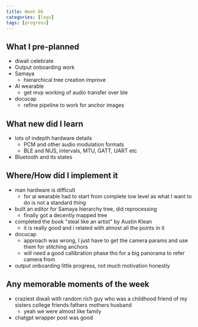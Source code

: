 ```yaml
---
title: Week 66
categories: [logs]
tags: [progress]
---
```


## What I pre-planned

- diwali celebrate
- Output onboarding work
- Samaya
  - hierarchical tree creation improve
- AI wearable
  - get mvp working of audio transfer over ble
- docucap
  - refine pipeline to work for anchor images

## What new did I learn

- lots of indepth hardware details
  - PCM and other audio modulation formats
  - BLE and NUS, intervals, MTU, GATT, UART etc
- Bluetooth and its states

## Where/How did I implement it

- man hardware is difficult
  - for ai wearable had to start from complete low level as what I want to do is not a standard thing
- built an editor for Samaya hierarchy tree, did reprocessing
  - finally got a decently mapped tree
- completed the book "steal like an artist" by Austin Klean
  - it is really good and i related with almost all the points in it
- docucap
  - approach was wrong, I just have to get the camera params and use them for stitching anchors
  - will need a good callibration phase tho for a big panorama to refer camera from
- output onboarding little progress, not much motivation honestly

## Any memorable moments of the week

- craziest diwali with random rich guy who was a childhood friend of my sisters college friends fathers mothers husband
  - yeah we were almost like family
- chatgpt wrapper post was good